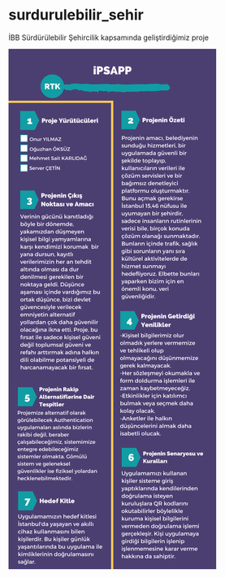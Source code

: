# surdurulebilir_sehir
İBB Sürdürülebilir Şehircilik kapsamında geliştirdiğimiz proje

[![N|Solid](1.png)](https://nodesource.com/products/nsolid)
